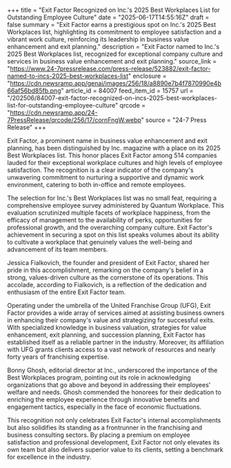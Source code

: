 +++
title = "Exit Factor Recognized on Inc.'s 2025 Best Workplaces List for Outstanding Employee Culture"
date = "2025-06-17T14:55:16Z"
draft = false
summary = "Exit Factor earns a prestigious spot on Inc.'s 2025 Best Workplaces list, highlighting its commitment to employee satisfaction and a vibrant work culture, reinforcing its leadership in business value enhancement and exit planning."
description = "Exit Factor named to Inc.'s 2025 Best Workplaces list, recognized for exceptional company culture and services in business value enhancement and exit planning."
source_link = "https://www.24-7pressrelease.com/press-release/523882/exit-factor-named-to-incs-2025-best-workplaces-list"
enclosure = "https://cdn.newsramp.app/genai/images/256/18/a8890e7b4f7870990e4b66af56bd85fb.png"
article_id = 84007
feed_item_id = 15757
url = "/202506/84007-exit-factor-recognized-on-incs-2025-best-workplaces-list-for-outstanding-employee-culture"
qrcode = "https://cdn.newsramp.app/24-7PressRelease/qrcode/256/17/cornFngW.webp"
source = "24-7 Press Release"
+++

<p>Exit Factor, a prominent name in business value enhancement and exit planning, has been distinguished by Inc. magazine with a place on its 2025 Best Workplaces list. This honor places Exit Factor among 514 companies lauded for their exceptional workplace cultures and high levels of employee satisfaction. The recognition is a clear indicator of the company's unwavering commitment to nurturing a supportive and dynamic work environment, catering to both in-office and remote employees.</p><p>The selection for Inc.'s Best Workplaces list was no small feat, requiring a comprehensive employee survey administered by Quantum Workplace. This evaluation scrutinized multiple facets of workplace happiness, from the efficacy of management to the availability of perks, opportunities for professional growth, and the overarching company culture. Exit Factor's achievement in securing a spot on this list speaks volumes about its ability to cultivate a workplace that genuinely values the well-being and advancement of its team members.</p><p>Jessica Fialkovich, the founder and president of Exit Factor, shared her pride in this accomplishment, remarking on the company's belief in a strong, values-driven culture as the cornerstone of its operations. This accolade, according to Fialkovich, is a reflection of the dedication and enthusiasm of the entire Exit Factor team.</p><p>Operating under the umbrella of the United Franchise Group (UFG), Exit Factor provides a wide array of services aimed at assisting business owners in enhancing their company's value and strategizing for successful exits. With specialized knowledge in business valuation, strategies for value enhancement, exit planning, and succession planning, Exit Factor has established itself as a reliable partner in the industry. Moreover, its affiliation with UFG grants clients access to a vast network of resources and nearly forty years of franchising expertise.</p><p>Bonny Ghosh, editorial director at Inc., underscored the importance of the Best Workplaces program, pointing out its role in acknowledging organizations that go above and beyond in addressing their employees' welfare and needs. Ghosh commended the honorees for their dedication to enriching the employee experience through innovative benefits and engagement tactics, especially in the face of economic fluctuations.</p><p>This recognition not only celebrates Exit Factor's internal accomplishments but also solidifies its standing as a frontrunner in the franchising and business consulting sectors. By placing a premium on employee satisfaction and professional development, Exit Factor not only elevates its own team but also delivers superior value to its clients, setting a benchmark for excellence in the industry.</p>